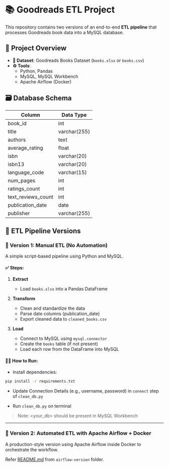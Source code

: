# 📚 Goodreads ETL Project

This repository contains two versions of an end-to-end **ETL pipeline** that processes Goodreads book data into a MySQL database.

## 🧩 Project Overview

- **📂 Dataset**: Goodreads Books Dataset (`books.xlsx` or `books.csv`)
- **⚙️ Tools**:
  - Python, Pandas
  - MySQL, MySQL Workbench
  - Apache Airflow (Docker)

## 🗃️ Database Schema

| Column               | Data Type     |
|----------------------|---------------|
| book_id              | int           |
| title                | varchar(255)  |
| authors              | text          |
| average_rating       | float         |
| isbn                 | varchar(20)   |
| isbn13               | varchar(20)   |
| language_code        | varchar(15)   |
| num_pages            | int           |
| ratings_count        | int           |
| text_reviews_count   | int           |
| publication_date     | date          |
| publisher            | varchar(255)  |

## 🔀 ETL Pipeline Versions

### 🔸 Version 1: Manual ETL (No Automation)

A simple script-based pipeline using Python and MySQL.

#### ✅ Steps:
1. **Extract**  
   - Load `books.xlsx` into a Pandas DataFrame

2. **Transform**  
   - Clean and standardize the data  
   - Parse date columns (publication_date)  
   - Export cleaned data to `cleaned_books.csv`

3. **Load**  
   - Connect to MySQL using `mysql.connector`
   - Create the `books` table (if not present)
   - Load each row from the DataFrame into MySQL

#### 🏃‍♀️ How to Run:
- Install dependencies:

```bash
pip install -r requirements.txt
```

- Update Connection Details (e.g., username, password) in `connect` step of `clean_db.py`

- Run `clean_db.py` on terminal
    
> Note: <your_db> should be present in MySQL Workbench

---

### 🔹 Version 2: Automated ETL with Apache Airflow + Docker

A production-style version using Apache Airflow inside Docker to orchestrate the workflow.

Refer [README.md](https://github.com/diablo010/goodreads-etl-pipeline/blob/main/airflow-version/README.md) from `airflow-version` folder.
